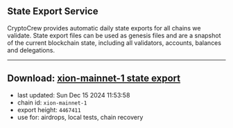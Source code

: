 ## State Export Service
CryptoCrew provides automatic daily state exports for all chains we validate. State export files can be used as genesis files and are a snapshot of the current blockchain state, including all validators, accounts, balances and delegations.

---
**Download: [xion-mainnet-1 state export](https://dl-eu2.ccvalidators.com/SERVICE/xion/xion-mainnet-1_export_4467411.json)**
---

- last updated: Sun Dec 15 2024 11:53:58
- chain id: `xion-mainnet-1`
- export height: `4467411`
- use for: airdrops, local tests, chain recovery
